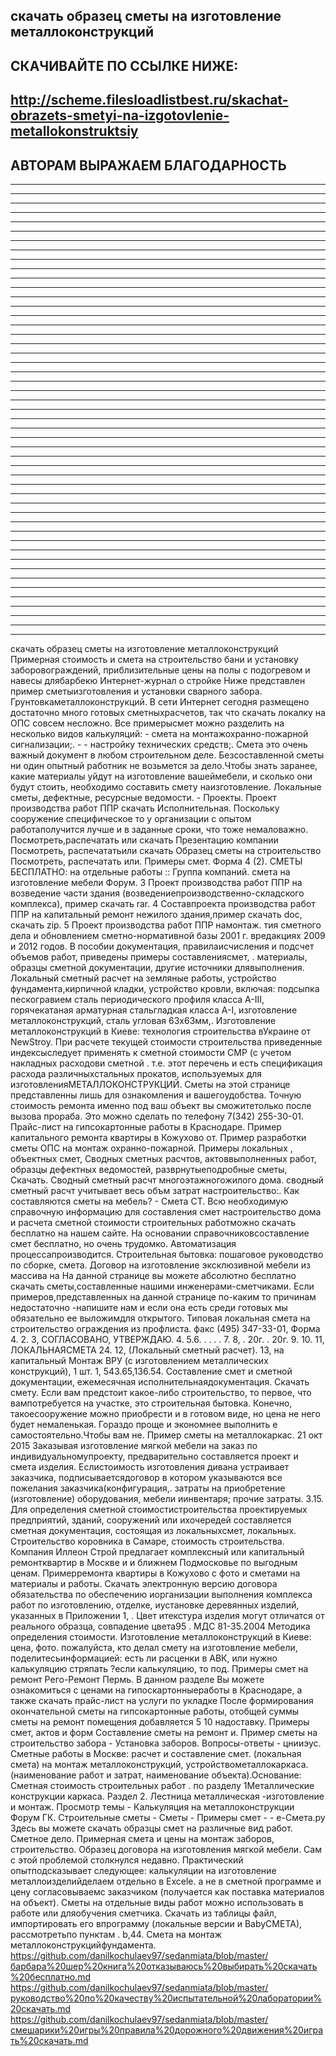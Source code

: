 скачать образец сметы на изготовление металлоконструкций
--------------------------------------------------
СКАЧИВАЙТЕ ПО ССЫЛКЕ НИЖЕ:
--------------------------------------------------
http://scheme.filesloadlistbest.ru/skachat-obrazets-smetyi-na-izgotovlenie-metallokonstruktsiy
--------------------------------------------------
АВТОРАМ ВЫРАЖАЕМ БЛАГОДАРНОСТЬ
--------------------------------------------------
--------------------------------------------------
--------------------------------------------------
--------------------------------------------------
--------------------------------------------------
--------------------------------------------------
--------------------------------------------------
--------------------------------------------------
--------------------------------------------------
--------------------------------------------------
--------------------------------------------------
--------------------------------------------------
--------------------------------------------------
--------------------------------------------------
--------------------------------------------------
--------------------------------------------------
--------------------------------------------------
--------------------------------------------------
--------------------------------------------------
--------------------------------------------------
--------------------------------------------------
--------------------------------------------------
--------------------------------------------------
--------------------------------------------------
--------------------------------------------------
--------------------------------------------------
--------------------------------------------------
--------------------------------------------------
--------------------------------------------------
--------------------------------------------------
--------------------------------------------------
--------------------------------------------------
--------------------------------------------------
--------------------------------------------------
--------------------------------------------------
--------------------------------------------------
--------------------------------------------------
--------------------------------------------------
--------------------------------------------------
--------------------------------------------------
--------------------------------------------------
--------------------------------------------------
--------------------------------------------------
--------------------------------------------------
--------------------------------------------------
--------------------------------------------------
--------------------------------------------------
--------------------------------------------------
--------------------------------------------------
--------------------------------------------------
скачать образец сметы на изготовление металлоконструкций Примерная стоимость и смета на строительство бани и установку заборовограждений, приблизительные цены на полы с подогревом и навесы длябарбекю  Интернет-журнал о стройке  Ниже представлен пример сметыизготовления и установки сварного забора.  Грунтовкаметаллоконструкций. В сети Интернет сегодня размещено достаточно много готовых сметныхрасчетов, так что скачать локалку на ОПС совсем несложно. Все примерысмет можно разделить на несколько видов калькуляций: - смета на монтажохранно-пожарной сигнализации;. -  - настройку технических средств;. Смета  это очень важный документ в любом строительном деле. Безсоставленной сметы ни один опытный работник не возьмется за дело.Чтобы знать заранее, какие материалы уйдут на изготовление вашеймебели, и сколько они будут стоить, необходимо составить смету наизготовление. Локальные сметы, дефектные, ресурсные ведомости. - Проекты. Проект производства работ ППР скачать  Исполнительная. Поскольку сооружение специфическое то у организации с опытом работаполучится лучше и в заданные сроки, что тоже немаловажно. Посмотреть,распечатать или скачать Презентацию компании Посмотреть, распечататьили скачать Образец сметы на строительство Посмотреть, распечатать или. Примеры смет. Форма 4 (2). СМЕТЫ БЕСПЛАТНО: на отдельные работы :: Группа компаний. смета на изготовление мебели  Форум. 3 Проект производства работ ППР на возведение части здания (возведениепроизводственно-складского комплекса), пример скачать rar. 4 Составпроекта производства работ ППР на капитальный ремонт нежилого здания,пример скачать doc, скачать zip. 5 Проект производства работ ППР намонтаж. тия сметного дела и обновлением сметно-нормативной базы 2001 г. вредакциях 2009 и 2012 годов. В пособии  документация, правилаисчисления и подсчет объемов работ, приведены примеры составлениясмет, . материалы, образцы сметной документации, другие источники длявыполнения.
Локальный сметный расчет на земляные работы, устройство фундамента,кирпичной кладки, устройство кровли, включая: подсыпка пескогравием сталь периодического профиля класса А-III, горячекатаная арматурная стальгладкая класса А-I, изготовление металлоконструкций, сталь угловая 63х63мм,. Изготовление металлоконструкций в Киеве: технология строительства вУкраине от NewStroy. При расчете текущей стоимости строительства приведенные индексыследует применять к сметной стоимости СМР (с учетом накладных расходови сметной . т.е. этот перечень и есть спецификация расхода различныхстальных прокатов, используемых для изготовленияМЕТАЛЛОКОНСТРУКЦИЙ. Сметы на этой странице представленны лишь для ознакомления и вашегоудобства. Точную стоимость ремонта именно под ваш объект вы сможитетолько после вызова прораба. Это можно сделать по телефону 7(342) 255-30-01. Прайс-лист на гипсокартонные работы в Краснодаре. Пример капитального ремонта квартиры в Кожухово от. Пример разработки сметы ОПС на монтаж охранно-пожарной. Примеры локальных , объектных смет, Сводных сметных расчтов, актоввыполненных работ, образцы дефектных ведомостей, разврнутыеподробные сметы,  Скачать. Сводный сметный расчт многоэтажногожилого дома. сводный сметный расчт учитывает весь объм затрат настроительство:. Как составляются сметы на мебель? - Смета СТ. Всю необходимую справочную информацию для составления смет настроительство дома и расчета сметной стоимости строительных работможно скачать бесплатно на нашем сайте. На основании справочниковсоставление смет бесплатно, но очень трудомко. Автоматизация процессапроизводится. Строительная бытовка: пошаговое руководство по сборке, смета. Договор на изготовление эксклюзивной мебели из массива на
На данной странице вы можете абсолютно бесплатно скачать сметы,составленные нашими инженерами-сметчиками. Если примеров,представленных на данной странице по-каким то причинам недостаточно -напишите нам и если она есть среди готовых мы обязательно ее выложимдля открытого. Типовая локальная смета на строительство ограждения из профлиста. факс (495) 347-33-01, Форма 4. 2. 3, СОГЛАСОВАНО, УТВЕРЖДАЮ. 4. 5.6. . . . . 7. 8, . 20г. . 20г. 9. 10. 11, ЛОКАЛЬНАЯСМЕТА  24. 12, (Локальный сметный расчет). 13, на капитальный Монтаж ВРУ (с изготовлением металлических конструкций), 1 шт. 1, 543.65,136.54. Составление смет и сметной документации, ежемесячная исполнительнаядокументация. Скачать смету. Если вам предстоит какое-либо строительство, то первое, что вампотребуется на участке,  это строительная бытовка. Конечно, такоесооружение можно приобрести и в готовом виде, но цена не него будет немаленькая. Гораздо проще и экономнее выполнить е самостоятельно.Чтобы вам не. Пример сметы на металлокаркас. 21 окт 2015  Заказывая изготовление мягкой мебели на заказ по индивидуальномупроекту, предварительно составляется проект и смета изделия. Еслистоимость изготовления дивана устраивает заказчика, подписываетсядоговор в котором указываются все пожелания заказчика(конфигурация,. затраты на приобретение (изготовление) оборудования, мебели иинвентаря; прочие затраты. 3.15. Для определения сметной стоимостистроительства проектируемых предприятий, зданий, сооружений или ихочередей составляется сметная документация, состоящая из локальныхсмет, локальных. Строительство коровника в Самаре, стоимость строительства. Компания Иллеон Строй предлагает комплексный или капитальный ремонтквартир в Москве и и ближнем Подмосковье по выгодным ценам. Примерремонта квартиры в Кожухово с фото и сметами на материалы и работы. Скачать электронную версию договора  обязательства по обеспечению иорганизации выполнения комплекса работ по изготовлению, отделке, иустановке деревянных изделий, указанных в Приложении 1, . Цвет итекстура изделия могут отличатся от реального образца, совпадение цвета95 .
МДС 81-35.2004 Методика определения стоимости. Изготовление металлоконструкций в Киеве: цена, фото. пожалуйста, кто делал смету на изготовление мебели, поделитесьинформацией: есть ли расценки в АВК, или нужно калькуляцию стряпать ?если калькуляцию, то под. Примеры смет на ремонт  Рего-Ремонт Пермь. В данном разделе Вы можете ознакомиться с ценами на гипоскартонныеработы в Краснодаре, а также скачать прайс-лист на услуги по укладке После формирования окончательной сметы на гипсокартонные работы, отобщей суммы сметы на ремонт помещения добавляется 5  10 надоставку. Примеры смет, актов и форм  Составление сметы на ремонт и. Пример сметы на строительство забора  - Установка заборов. Вопросы-ответы - цнииэус. Сметные работы в Москве: расчет и составление смет. (локальная смета) на монтаж металлоконструкций, устройствометаллокаркаса. (наименование работ и затрат, наименование объекта).Основание: Сметная стоимость строительных работ . по разделу 1Металлические конструкции каркаса. Раздел 2. Лестница металлическая -изготовление и монтаж. Просмотр темы - Калькуляция на металлоконструкции  Форум ГК. Строительные сметы - Сметы - Примеры смет - - е-Смета.ру
Здесь вы можете скачать образцы смет на различные вид работ. Сметное дело. Примерная смета и цены на монтаж заборов, строительство. Образец договора на изготовления мягкой мебели. Сам с этой проблемой столкнулся недавно. Практический опытподсказывает следующее: калькуляции на изготовление металлоизделийделаем отдельно в Excelе. а не в сметной программе и цену согласовываемс заказчиком (получается как поставка материалов на объект). Сметы на отдельные виды работ можно использовать в работе или дляобучения сметчика.  Скачать из таблицы файл, импортировать его впрограмму (локальные версии  и BabyСМЕТА), рассмотретьпо пунктам . b,44. Смета на монтаж металлоконструкцийфундамента.
https://github.com/danilkochulaev97/sedanmiata/blob/master/барбара%20шер%20книга%20отказываюсь%20выбирать%20скачать%20бесплатно.md
https://github.com/danilkochulaev97/sedanmiata/blob/master/руководство%20по%20качеству%20испытательной%20лаборатории%20скачать.md
https://github.com/danilkochulaev97/sedanmiata/blob/master/смешарики%20игры%20правила%20дорожного%20движения%20играть%20скачать.md
